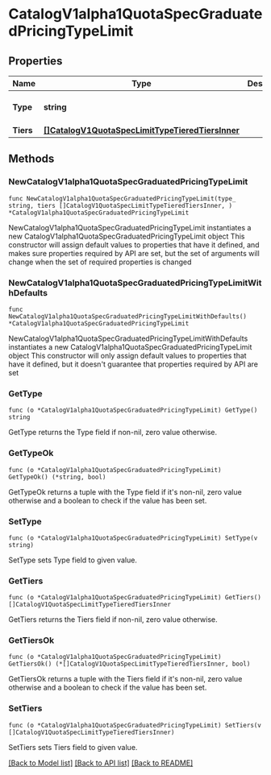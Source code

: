 # CatalogV1alpha1QuotaSpecGraduatedPricingTypeLimit

## Properties

Name | Type | Description | Notes
------------ | ------------- | ------------- | -------------
**Type** | **string** |  | [default to "tiered"]
**Tiers** | [**[]CatalogV1QuotaSpecLimitTypeTieredTiersInner**](CatalogV1QuotaSpecLimitTypeTieredTiersInner.md) |  | 

## Methods

### NewCatalogV1alpha1QuotaSpecGraduatedPricingTypeLimit

`func NewCatalogV1alpha1QuotaSpecGraduatedPricingTypeLimit(type_ string, tiers []CatalogV1QuotaSpecLimitTypeTieredTiersInner, ) *CatalogV1alpha1QuotaSpecGraduatedPricingTypeLimit`

NewCatalogV1alpha1QuotaSpecGraduatedPricingTypeLimit instantiates a new CatalogV1alpha1QuotaSpecGraduatedPricingTypeLimit object
This constructor will assign default values to properties that have it defined,
and makes sure properties required by API are set, but the set of arguments
will change when the set of required properties is changed

### NewCatalogV1alpha1QuotaSpecGraduatedPricingTypeLimitWithDefaults

`func NewCatalogV1alpha1QuotaSpecGraduatedPricingTypeLimitWithDefaults() *CatalogV1alpha1QuotaSpecGraduatedPricingTypeLimit`

NewCatalogV1alpha1QuotaSpecGraduatedPricingTypeLimitWithDefaults instantiates a new CatalogV1alpha1QuotaSpecGraduatedPricingTypeLimit object
This constructor will only assign default values to properties that have it defined,
but it doesn't guarantee that properties required by API are set

### GetType

`func (o *CatalogV1alpha1QuotaSpecGraduatedPricingTypeLimit) GetType() string`

GetType returns the Type field if non-nil, zero value otherwise.

### GetTypeOk

`func (o *CatalogV1alpha1QuotaSpecGraduatedPricingTypeLimit) GetTypeOk() (*string, bool)`

GetTypeOk returns a tuple with the Type field if it's non-nil, zero value otherwise
and a boolean to check if the value has been set.

### SetType

`func (o *CatalogV1alpha1QuotaSpecGraduatedPricingTypeLimit) SetType(v string)`

SetType sets Type field to given value.


### GetTiers

`func (o *CatalogV1alpha1QuotaSpecGraduatedPricingTypeLimit) GetTiers() []CatalogV1QuotaSpecLimitTypeTieredTiersInner`

GetTiers returns the Tiers field if non-nil, zero value otherwise.

### GetTiersOk

`func (o *CatalogV1alpha1QuotaSpecGraduatedPricingTypeLimit) GetTiersOk() (*[]CatalogV1QuotaSpecLimitTypeTieredTiersInner, bool)`

GetTiersOk returns a tuple with the Tiers field if it's non-nil, zero value otherwise
and a boolean to check if the value has been set.

### SetTiers

`func (o *CatalogV1alpha1QuotaSpecGraduatedPricingTypeLimit) SetTiers(v []CatalogV1QuotaSpecLimitTypeTieredTiersInner)`

SetTiers sets Tiers field to given value.



[[Back to Model list]](../README.md#documentation-for-models) [[Back to API list]](../README.md#documentation-for-api-endpoints) [[Back to README]](../README.md)


